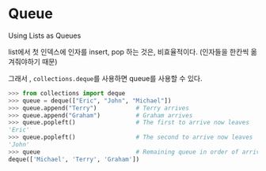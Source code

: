 # Queue

Using Lists as Queues

list에서 첫 인덱스에 인자를 insert, pop 하는 것은, 비효율적이다. (인자들을 한칸씩 옮겨줘야하기 때문)

그래서 , `collections.deque`를 사용하면 queue를 사용할 수 있다. 

```py
>>> from collections import deque
>>> queue = deque(["Eric", "John", "Michael"])
>>> queue.append("Terry")           # Terry arrives
>>> queue.append("Graham")          # Graham arrives
>>> queue.popleft()                 # The first to arrive now leaves
'Eric'
>>> queue.popleft()                 # The second to arrive now leaves
'John'
>>> queue                           # Remaining queue in order of arrival
deque(['Michael', 'Terry', 'Graham'])
```
